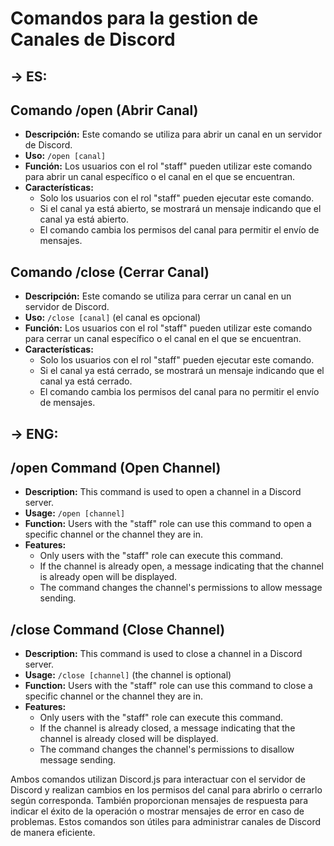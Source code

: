 # Comandos para la gestion de Canales de Discord

## -> **ES:**
## Comando /open (Abrir Canal)
- **Descripción:** Este comando se utiliza para abrir un canal en un servidor de Discord.
- **Uso:** `/open [canal]`
- **Función:** Los usuarios con el rol "staff" pueden utilizar este comando para abrir un canal específico o el canal en el que se encuentran.
- **Características:**
  - Solo los usuarios con el rol "staff" pueden ejecutar este comando.
  - Si el canal ya está abierto, se mostrará un mensaje indicando que el canal ya está abierto.
  - El comando cambia los permisos del canal para permitir el envío de mensajes.

## Comando /close (Cerrar Canal)
- **Descripción:** Este comando se utiliza para cerrar un canal en un servidor de Discord.
- **Uso:** `/close [canal]` (el canal es opcional)
- **Función:** Los usuarios con el rol "staff" pueden utilizar este comando para cerrar un canal específico o el canal en el que se encuentran.
- **Características:**
  - Solo los usuarios con el rol "staff" pueden ejecutar este comando.
  - Si el canal ya está cerrado, se mostrará un mensaje indicando que el canal ya está cerrado.
  - El comando cambia los permisos del canal para no permitir el envío de mensajes.

    
## -> **ENG:**
## /open Command (Open Channel)
- **Description:** This command is used to open a channel in a Discord server.
- **Usage:** `/open [channel]`
- **Function:** Users with the "staff" role can use this command to open a specific channel or the channel they are in.
- **Features:**
  - Only users with the "staff" role can execute this command.
  - If the channel is already open, a message indicating that the channel is already open will be displayed.
  - The command changes the channel's permissions to allow message sending.

## /close Command (Close Channel)
- **Description:** This command is used to close a channel in a Discord server.
- **Usage:** `/close [channel]` (the channel is optional)
- **Function:** Users with the "staff" role can use this command to close a specific channel or the channel they are in.
- **Features:**
  - Only users with the "staff" role can execute this command.
  - If the channel is already closed, a message indicating that the channel is already closed will be displayed.
  - The command changes the channel's permissions to disallow message sending.

Ambos comandos utilizan Discord.js para interactuar con el servidor de Discord y realizan cambios en los permisos del canal para abrirlo o cerrarlo según corresponda. También proporcionan mensajes de respuesta para indicar el éxito de la operación o mostrar mensajes de error en caso de problemas. Estos comandos son útiles para administrar canales de Discord de manera eficiente.
